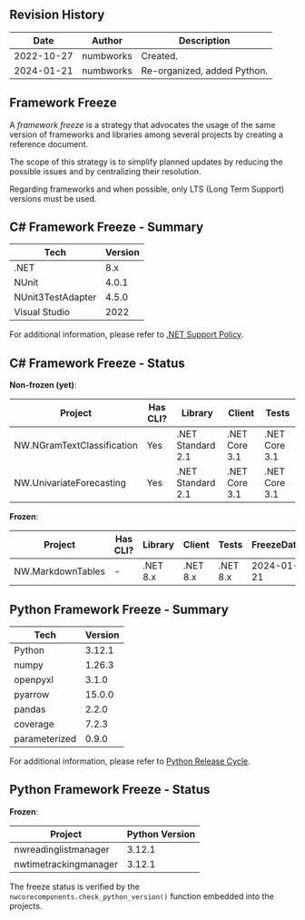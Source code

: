 ## Revision History

| Date | Author | Description |
|---|---|---|
| 2022-10-27 | numbworks | Created. |
| 2024-01-21 | numbworks | Re-organized, added Python. |

## Framework Freeze

A *framework freeze* is a strategy that advocates the usage of the same version of frameworks and libraries among several projects by creating a reference document. 

The scope of this strategy is to simplify planned updates by reducing the possible issues and by centralizing their resolution.

Regarding frameworks and when possible, only LTS (Long Term Support) versions must be used.

## C# Framework Freeze - Summary

|Tech|Version|
|---|---|
|.NET| 8.x|
|NUnit|4.0.1|
|NUnit3TestAdapter|4.5.0|
|Visual Studio|2022|

For additional information, please refer to [.NET Support Policy](https://dotnet.microsoft.com/en-us/platform/support/policy).

## C# Framework Freeze - Status

**Non-frozen (yet)**:

|Project|Has CLI?|Library|Client|Tests|
|---|---|---|---|---|
|NW.NGramTextClassification|Yes|.NET Standard 2.1|.NET Core 3.1|.NET Core 3.1|
|NW.UnivariateForecasting|Yes|.NET Standard 2.1|.NET Core 3.1|.NET Core 3.1|

**Frozen**:

|Project|Has CLI?|Library|Client|Tests|FreezeDate|
|---|---|---|---|---|---|
|NW.MarkdownTables|-|.NET 8.x|.NET 8.x|.NET 8.x|2024-01-21|

## Python Framework Freeze - Summary

|Tech|Version|
|---|---|
|Python|3.12.1|
|numpy|1.26.3 |
|openpyxl|3.1.0|
|pyarrow|15.0.0|
|pandas|2.2.0|
|coverage|7.2.3|
|parameterized|0.9.0|

For additional information, please refer to [Python Release Cycle](https://devguide.python.org/versions/).

## Python Framework Freeze - Status

**Frozen**:

|Project|Python Version|
|---|---|
|nwreadinglistmanager|3.12.1|
|nwtimetrackingmanager|3.12.1|

The freeze status is verified by the `nwcorecomponents.check_python_version()` function embedded into the projects.
